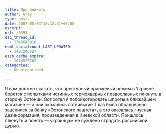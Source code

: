 ```yaml
---
title: Про бойкоты
author: Gray
type: posts
date: 2007-05-03T18:12:31+00:00
excerpt:
url: /8593
dsq_thread_id:
  - 2343643810
esml_socialcount_LAST_UPDATED:
  - 1497246727
essb_cache_expire:
  - 1614526702
categories:
  - Uncategorized

---
```








Я вам должен сказать, что преступный оранжевый режим в Украине борется с попытками истинных термоядерных православных плюнуть в сторону Эстонии. Вот хотел я побойкотировать шпроты в ближайшем магазине &#8212; а они оказались латвийские. Глаз было обрадованно зацепился за банку &#171;Эстонского паштета&#187;, а это оказалась гнусная дезинформация, произведенная в Киевской области. Пришлось плюнуть и понять &#8212; украинцам не суждено страдать российской дурью.